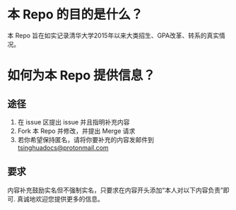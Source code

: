 # 本 Repo 的目的是什么？
本 Repo 旨在如实记录清华大学2015年以来大类招生、GPA改革、转系的真实情况。
# 如何为本 Repo 提供信息？
## 途径
1. 在 issue 区提出 issue 并且指明补充内容
2. Fork 本 Repo 并修改，并提出 Merge 请求
3. 若你希望保持匿名，请将你要补充的内容发邮件到 tsinghuadocs@protonmail.com
## 要求
内容补充鼓励实名但不强制实名，只要求在内容开头添加“本人对以下内容负责”即可.
真诚地欢迎您提供更多的信息。
